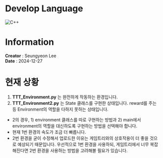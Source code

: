 # Develop Language
![C++](https://img.shields.io/badge/c++-%2300599C.svg?style=for-the-badge&logo=c%2B%2B&logoColor=white)  

# Information
**Creator** : Seungyeon Lee \
**Date** : 2024-12-27

# 현재 상황
1. **TTT_Environment.py** 는 완전하게 작동하는 환경입니다.
2. **TTT_Environment2.py** 는 State 클래스를 구현한 상태입니다. reward를 주는 등 Environment의 역할을 다하지 못하는 상태입니다.

- 2의 경우, 1) environment 클래스를 따로 구현하는 방법과 2) main에서 environment의 역할을 대신하도록 구현하는 방법을 선택해야 합니다.
- 현재 1번 환경의 속도가 조금 더 빠릅니다.
- 2번 환경을 굳이 수정해서 업로드한 이유는 게임트리와의 상호작용이 더 좋을 것으로 예상되기 때문입니다. 우선적으로 1번 환경을 사용하되, 게임트리에서 너무 복잡해진다면 2번 환경을 사용하는 방법을 고려해볼 필요가 있습니다.